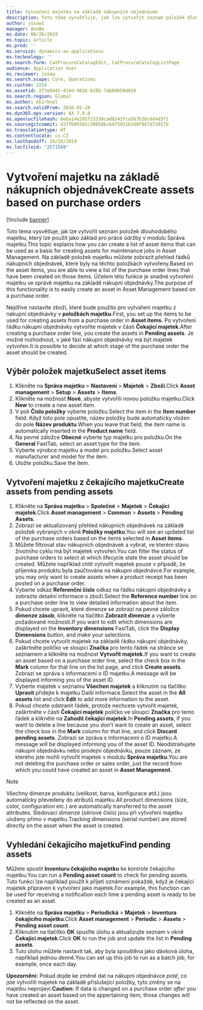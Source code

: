 ```yaml
---
title: Vytvoření majetku na základě nákupních objednávek
description: Toto téma vysvětluje, jak lze vytvořit seznam položek dlouhodobého majetku, který lze použít jako základ pro práce údržby v modulu Správa majetku.
author: josaw1
manager: AnnBe
ms.date: 06/26/2019
ms.topic: article
ms.prod: ''
ms.service: dynamics-ax-applications
ms.technology: ''
ms.search.form: CatProcureCatalogEdit, CatProcureCatalogListPage
audience: Application User
ms.reviewer: josaw
ms.search.scope: Core, Operations
ms.custom: 2214
ms.assetid: 2f3e0441-414d-402b-b28b-7ab0d650d658
ms.search.region: Global
ms.author: mkirknel
ms.search.validFrom: 2016-02-28
ms.dyn365.ops.version: AX 7.0.0
ms.openlocfilehash: 6eba14e285f23338cad0243fca567b30c6d4d3f2
ms.sourcegitcommit: d37fb09101c30858bcb975931b3d8f947d72017b
ms.translationtype: HT
ms.contentlocale: cs-CZ
ms.lasthandoff: 10/10/2019
ms.locfileid: "2571569"
---
```

# <a name="create-assets-based-on-purchase-orders"></a><span data-ttu-id="fb646-103">Vytvoření majetku na základě nákupních objednávek</span><span class="sxs-lookup"><span data-stu-id="fb646-103">Create assets based on purchase orders</span></span>

[!include [banner](../../includes/banner.md)]

 

<span data-ttu-id="fb646-104">Toto téma vysvětluje, jak lze vytvořit seznam položek dlouhodobého majetku, který lze použít jako základ pro práce údržby v modulu Správa majetku.</span><span class="sxs-lookup"><span data-stu-id="fb646-104">This topic explains how you can create a list of asset items that can be used as a basis for creating assets for maintenance jobs in Asset Management.</span></span> <span data-ttu-id="fb646-105">Na základě položek majetku můžete zobrazit přehled řádků nákupních objednávek, které byly na těchto položkách vytvořeny.</span><span class="sxs-lookup"><span data-stu-id="fb646-105">Based on the asset items, you are able to view a list of the purchase order lines that have been created on those items.</span></span> <span data-ttu-id="fb646-106">Účelem této funkce je snadné vytvoření majetku ve správě majetku na základě nákupní objednávky.</span><span class="sxs-lookup"><span data-stu-id="fb646-106">The purpose of this functionality is to easily create an asset in Asset Management based on a purchase order.</span></span>

<span data-ttu-id="fb646-107">Nejdříve nastavíte zboží, které bude použito pro vytváření majetku z nákupní objednávky v **položkách majetku**.</span><span class="sxs-lookup"><span data-stu-id="fb646-107">First, you set up the items to be used for creating assets from a purchase order in **Asset items**.</span></span> <span data-ttu-id="fb646-108">Po vytvoření řádku nákupní objednávky vytvoříte majetek v části **Čekající majetek**.</span><span class="sxs-lookup"><span data-stu-id="fb646-108">After creating a purchase order line, you create the assets in **Pending assets**.</span></span> <span data-ttu-id="fb646-109">Je možné rozhodnout, v jaké fázi nákupní objednávky má být majetek vytvořen.</span><span class="sxs-lookup"><span data-stu-id="fb646-109">It is possible to decide at which stage of the purchase order the asset should be created.</span></span>


## <a name="select-asset-items"></a><span data-ttu-id="fb646-110">Výběr položek majetku</span><span class="sxs-lookup"><span data-stu-id="fb646-110">Select asset items</span></span>

1. <span data-ttu-id="fb646-111">Klikněte na **Správa majetku** > **Nastavení** > **Majetek** > **Zboží**.</span><span class="sxs-lookup"><span data-stu-id="fb646-111">Click **Asset management** > **Setup** > **Assets** > **Items**.</span></span>
2. <span data-ttu-id="fb646-112">Klikněte na možnost **Nové**, abyste vytvořili novou položku majetku.</span><span class="sxs-lookup"><span data-stu-id="fb646-112">Click **New** to create a new asset item.</span></span>
3. <span data-ttu-id="fb646-113">V poli **Číslo položky** vyberte položku.</span><span class="sxs-lookup"><span data-stu-id="fb646-113">Select the item in the **Item number** field.</span></span> <span data-ttu-id="fb646-114">Když toto pole opustíte, název položky bude automaticky vložen do pole **Název produktu**.</span><span class="sxs-lookup"><span data-stu-id="fb646-114">When you leave that field, the item name is automatically inserted in the **Product name** field.</span></span>
4. <span data-ttu-id="fb646-115">Na pevné záložce **Obecné** vyberte typ majetku pro položku.</span><span class="sxs-lookup"><span data-stu-id="fb646-115">On the **General** FastTab, select an asset type for the item.</span></span>
5. <span data-ttu-id="fb646-116">Vyberte výrobce majetku a model pro položku.</span><span class="sxs-lookup"><span data-stu-id="fb646-116">Select asset manufacturer and model for the item.</span></span>
6. <span data-ttu-id="fb646-117">Uložte položku.</span><span class="sxs-lookup"><span data-stu-id="fb646-117">Save the item.</span></span>


## <a name="create-assets-from-pending-assets"></a><span data-ttu-id="fb646-118">Vytvoření majetku z čekajícího majetku</span><span class="sxs-lookup"><span data-stu-id="fb646-118">Create assets from pending assets</span></span>

1. <span data-ttu-id="fb646-119">Klikněte na **Správa majetku** > **Společné** > **Majetek** > **Čekající majetek**.</span><span class="sxs-lookup"><span data-stu-id="fb646-119">Click **Asset management** > **Common** > **Assets** > **Pending Assets**.</span></span>
2. <span data-ttu-id="fb646-120">Zobrazí se aktualizovaný přehled nákupních objednávek na základě položek vybraných v okně **Položky majetku**.</span><span class="sxs-lookup"><span data-stu-id="fb646-120">You will see an updated list of the purchase orders based on the items selected in **Asset items**.</span></span>
3. <span data-ttu-id="fb646-121">Můžete filtrovat stav nákupních objednávek a vybrat, ve kterém stavu životního cyklu má být majetek vytvořen.</span><span class="sxs-lookup"><span data-stu-id="fb646-121">You can filter the status of purchase orders to select at which lifecycle state the asset should be created.</span></span> <span data-ttu-id="fb646-122">Můžete například chtít vytvořit majetek pouze v případě, že příjemka produktu byla zaúčtována na nákupní objednávce.</span><span class="sxs-lookup"><span data-stu-id="fb646-122">For example, you may only want to create assets when a product receipt has been posted on a purchase order.</span></span>
4. <span data-ttu-id="fb646-123">Vyberte odkaz **Referenční číslo** odkaz na řádku nákupní objednávky a zobrazte detailní informace o zboží.</span><span class="sxs-lookup"><span data-stu-id="fb646-123">Select the **Reference number** link on a purchase order line to view detailed information about the item.</span></span>
5. <span data-ttu-id="fb646-124">Pokud chcete upravit, které dimenze se zobrazí na pevné záložce **dimenze zásob**, klikněte na tlačítko **Zobrazit dimenze** a vyberte požadované možnosti.</span><span class="sxs-lookup"><span data-stu-id="fb646-124">If you want to edit which dimensions are displayed on the **Inventory dimensions** FastTab, click the **Display Dimensions** button, and make your selections.</span></span>
6. <span data-ttu-id="fb646-125">Pokud chcete vytvořit majetek na základě řádku nákupní objednávky, zaškrtněte políčko ve sloupci **Značka** pro tento řádek na stránce se seznamem a klikněte na možnost **Vytvořit majetek.**</span><span class="sxs-lookup"><span data-stu-id="fb646-125">If you want to create an asset based on a purchase order line, select the check box in the **Mark** column for that line on the list page, and click **Create assets**.</span></span> <span data-ttu-id="fb646-126">Zobrazí se zpráva s informacemi o ID majetku.</span><span class="sxs-lookup"><span data-stu-id="fb646-126">A message will be displayed informing you of the asset ID.</span></span>
7. <span data-ttu-id="fb646-127">Vyberte majetek v seznamu **Všechen majetek** a kliknutím na tlačítko **Upravit** přidejte k majetku Další informace.</span><span class="sxs-lookup"><span data-stu-id="fb646-127">Select the asset in the **All assets** list and click **Edit** to add more information to the asset.</span></span>
8. <span data-ttu-id="fb646-128">Pokud chcete odstranit řádek, protože nechcete vytvořit majetek, zaškrtněte v části **Čekající majetek** políčko ve sloupci **Značka** pro tento řádek a klikněte na **Zahodit čekající majetek**.</span><span class="sxs-lookup"><span data-stu-id="fb646-128">In **Pending assets**, if you want to delete a line because you don't want to create an asset, select the check box in the **Mark** column for that line, and click **Discard pending assets**.</span></span> <span data-ttu-id="fb646-129">Zobrazí se zpráva s informacemi o ID majetku.</span><span class="sxs-lookup"><span data-stu-id="fb646-129">A message will be displayed informing you of the asset ID.</span></span> <span data-ttu-id="fb646-130">Neodstraňujete nákupní objednávku nebo prodejní objednávku, pouze záznam, ze kterého jste mohli vytvořit majetek v modulu **Správa majetku**.</span><span class="sxs-lookup"><span data-stu-id="fb646-130">You are not deleting the purchase order or sales order, just the record from which you could have created an asset in **Asset Management**.</span></span>

>[!NOTE]
><span data-ttu-id="fb646-131">Všechny dimenze produktu (velikost, barva, konfigurace atd.) jsou automaticky převedeny do atributů majetku.</span><span class="sxs-lookup"><span data-stu-id="fb646-131">All product dimensions (size, color, configuration etc.) are automatically transferred to the asset attributes.</span></span> <span data-ttu-id="fb646-132">Sledovací dimenze (sériové číslo) jsou při vytvoření majetku uloženy přímo v majetku.</span><span class="sxs-lookup"><span data-stu-id="fb646-132">Tracking dimensions (serial number) are stored directly on the asset when the asset is created.</span></span>


## <a name="find-pending-assets"></a><span data-ttu-id="fb646-133">Vyhledání čekajícího majetku</span><span class="sxs-lookup"><span data-stu-id="fb646-133">Find pending assets</span></span>

<span data-ttu-id="fb646-134">Můžete spustit **Inventuru čekajícího majetku** ke kontrole čekajícího majetku.</span><span class="sxs-lookup"><span data-stu-id="fb646-134">You can run a **Pending asset count** to check for pending assets.</span></span> <span data-ttu-id="fb646-135">Tuto funkci lze například použít k přijetí oznámení pokaždé, když je čekající majetek připraven k vytvoření jako majetek.</span><span class="sxs-lookup"><span data-stu-id="fb646-135">For example, this function can be used for receiving a notification each time a pending asset is ready to be created as an asset.</span></span>

1. <span data-ttu-id="fb646-136">Klikněte na **Správa majetku** > **Periodická** > **Majetek** > **Inventura čekajícího majetku**.</span><span class="sxs-lookup"><span data-stu-id="fb646-136">Click **Asset management** > **Periodic** > **Assets** > **Pending asset count**.</span></span>
2. <span data-ttu-id="fb646-137">Kliknutím na tlačítko **OK** spusťte úlohu a aktualizujte seznam v okně **Čekající majetek**.</span><span class="sxs-lookup"><span data-stu-id="fb646-137">Click **OK** to run the job and update the list in **Pending assets**.</span></span>
3. <span data-ttu-id="fb646-138">Tuto úlohu můžete nastavit tak, aby byla spouštěna jako dávková úloha, například jednou denně.</span><span class="sxs-lookup"><span data-stu-id="fb646-138">You can set up this job to run as a batch job, for example, once each day.</span></span>

<span data-ttu-id="fb646-139">**Upozornění:** Pokud dojde ke změně dat na nákupní objednávce *poté*, co jste vytvořili majetek na základě příslušející položky, tyto změny se na majetku neprojeví.</span><span class="sxs-lookup"><span data-stu-id="fb646-139">**Caution:** If data is changed on a purchase order *after* you have created an asset based on the appertaining item, those changes will not be reflected on the asset.</span></span>

